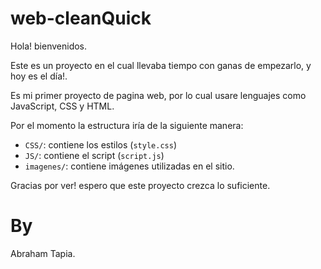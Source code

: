 # web-cleanQuick

Hola! bienvenidos.

Este es un proyecto en el cual llevaba tiempo con ganas de empezarlo, y hoy es el día!.

Es mi primer proyecto de pagina web, por lo cual usare lenguajes como JavaScript, CSS y HTML.

Por el momento la estructura iría de la siguiente manera:

- `CSS/`: contiene los estilos (`style.css`)
- `JS/`: contiene el script (`script.js`)
- `imagenes/`: contiene imágenes utilizadas en el sitio.

Gracias por ver! espero que este proyecto crezca lo suficiente.

# By

Abraham Tapia.